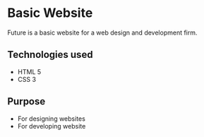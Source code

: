 # Basic Website
Future is a basic website for a web design and development firm.

## Technologies used
- HTML 5
- CSS 3

## Purpose
- For designing websites
- For developing website
